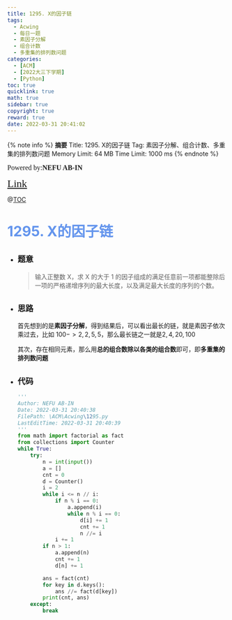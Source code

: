 ```yaml
---
title: 1295. X的因子链
tags:
  - Acwing
  - 每日一题
  - 素因子分解
  - 组合计数
  - 多重集的排列数问题
categories:
  - [ACM]
  - [2022大三下学期]
  - [Python]
toc: true
quicklink: true
math: true
sidebar: true
copyright: true
reward: true
date: 2022-03-31 20:41:02
---
```



{% note info %}
**摘要**
Title: 1295. X的因子链
Tag: 素因子分解、组合计数、多重集的排列数问题
Memory Limit: 64 MB
Time Limit: 1000 ms
{% endnote %}
<!-- more -->

<font size=3 face=楷体>Powered by:**NEFU AB-IN**</font>

<font color=#FFA500 size=5 face=楷体>[Link](https://www.acwing.com/problem/content/1297/)</font>

@[TOC](文章目录)

# <font color=#6495ED size=6>1295. X的因子链</font>

* ## <font size=4 face=粗体>题意</font>

  >输入正整数 X，求 X 的大于 1 的因子组成的满足任意前一项都能整除后一项的严格递增序列的最大长度，以及满足最大长度的序列的个数。

* ## <font size=4 face=粗体>思路</font>

  首先想到的是**素因子分解**，得到结果后，可以看出最长的链，就是素因子依次乘过去，比如 $100 -> 2, 2, 5, 5$，那么最长链之一就是$2, 4, 20, 100$

  其次，存在相同元素，那么用**总的组合数除以各类的组合数**即可，即**多重集的排列数问题**  

* ## <font size=4 face=粗体>代码</font>

  ```python
  '''
  Author: NEFU AB-IN
  Date: 2022-03-31 20:40:38
  FilePath: \ACM\Acwing\1295.py
  LastEditTime: 2022-03-31 20:40:39
  '''
  from math import factorial as fact
  from collections import Counter
  while True:
      try:
          n = int(input())
          a = []
          cnt = 0
          d = Counter()
          i = 2
          while i <= n // i:
              if n % i == 0:
                  a.append(i)
                  while n % i == 0:
                      d[i] += 1
                      cnt += 1
                      n //= i
              i += 1
          if n > 1:
              a.append(n)
              cnt += 1
              d[n] += 1

          ans = fact(cnt)
          for key in d.keys():
              ans //= fact(d[key])
          print(cnt, ans)
      except:
          break
  ```
